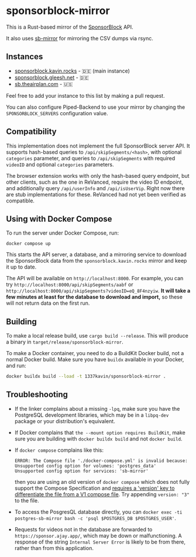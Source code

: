 # sponsorblock-mirror

This is a Rust-based mirror of the [SponsorBlock](https://sponsor.ajay.app) API.

It also uses [sb-mirror](https://github.com/mchangrh/sb-mirror) for mirroring the CSV dumps via rsync.

## Instances

-   [sponsorblock.kavin.rocks](https://sponsorblock.kavin.rocks) - 🇩🇪 (main instance)
-   [sponsorblock.gleesh.net](https://sponsorblock.gleesh.net) - 🇩🇪
-   [sb.theairplan.com](https://sb.theairplan.com) - 🇺🇸

Feel free to add your instance to this list by making a pull request.

You can also configure Piped-Backend to use your mirror by changing the `SPONSORBLOCK_SERVERS` configuration value.

## Compatibility

This implementation does not implement the full SponsorBlock server API. It supports hash-based queries to `/api/skipSegments/<hash>`, with optional `categories` parameter, and queries to `/api/skipSegments` with required `videoID` and optional `categories` parameters.

The browser extension works with only the hash-based query endpoint, but other clients, such as the one in ReVanced, require the video ID endpoint, and additionally query `/api/userInfo` and `/api/isUserVip`. Right now there are stub implementations for these. ReVanced had not yet been verified as compatible.

## Using with Docker Compose

To run the server under Docker Compose, run:

```
docker compose up
```

This starts the API server, a database, and a mirroring service to download the SponsorBlock data from the `sponsorblock.kavin.rocks` mirror and keep it up to date.

The API will be available on `http://localhost:8000`. For example, you can try `http://localhost:8000/api/skipSegments/aabf` or `http://localhost:8000/api/skipSegments?videoID=eQ_8F4nzyiw`. **It will take a few minutes at least for the database to download and import,** so these will not return data on the first run.

## Building

To make a local release build, use `cargo build --release`. This will produce a binary in `target/release/sponsorblock-mirror`.

To make a Docker container, you need to do a BuildKit Docker build, not a normal Docker build. Make sure you have `buildx` available in your Docker, and run:
```bash
docker buildx build --load -t 1337kavin/sponsorblock-mirror .
```

## Troubleshooting

* If the linker complains about a missing `-lpq`, make sure you have the PostgreSQL development libraries, which may be in a `libpq-dev` package or your distribution's equivalent.

* If Docker complains that `the --mount option requires BuildKit`, make sure you are building with `docker buildx build` and not `docker build`.

* If `docker compose` complains like this:
  ```
  ERROR: The Compose file './docker-compose.yml' is invalid because:
  Unsupported config option for volumes: 'postgres_data'
  Unsupported config option for services: 'sb-mirror'
  ```
  then you are using an old version of `docker compose` which does not fully support the Compose Specification and [requires a 'version' key to differentiate the file from a V1 compose file](https://docs.docker.com/compose/compose-file/#version-top-level-element). Try appending `version: "3"` to the file.

* To access the PosgresQL database directly, you can `docker exec -ti postgres-sb-mirror bash -c 'psql $POSTGRES_DB $POSTGRES_USER'`.

* Requests for videos not in the database are forwarded to `https://sponsor.ajay.app/`, which may be down or malfunctioning. A response of the string `Internal Server Error` is likely to be from there, rather than from this application.

